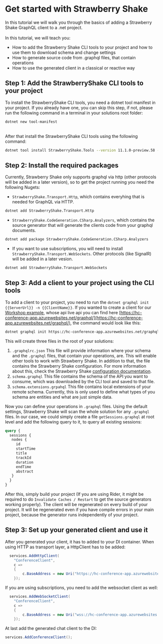 # Get started with Strawberry Shake
In this tutorial we will walk you through the basics of adding a Strawberry Shake GraphQL client to a .net project. <br>  
In this tutorial, we will teach you:
 - How to add the Strawberry Shake CLI tools to your project and how to use them to download schema and change settings
 - How to generate source code from .graphql files, that contain operations
 - How to use the generated client in a classical or reactive way

## Step 1: Add the StrawberryShake CLI tools to your project
To install the StrawberryShake CLI tools, you need a dotnet tool manifest in your project.
If you already have one, you can skip this step, if not, please run the following command in a terminal
in your solutions root folder:
```bash
dotnet new tool-manifest
```
<br>
After that install the StrawberryShake CLI tools using the following command:

```bash
dotnet tool install StrawberryShake.Tools --version 11.1.0-preview.58 --local
```

## Step 2: Install the required packages
Currently, Strawberry Shake only supports graphql via http (other protocols will be added in a later version), so to get the project running you need the following Nugets:
 - `StrawberryShake.Transport.Http`, which contains everyhing that is needed for GraphQL via HTTP.
```bash
dotnet add StrawberryShake.Transport.Http
```
 
 - `StrawberryShake.CodeGeneration.CSharp.Analyzers`, which contains the source generator that will generate the clients code from your graphql documents.
```bash
dotnet add package StrawberryShake.CodeGeneration.CSharp.Analyzers
```

 - If you want to use subscriptions, you will need to install `StrawberryShake.Transport.WebSockets`. Other protocols (like SignalR) will be added in a later vesion.
```bash
dotnet add StrawberryShake.Transport.WebSockets
```

## Step 3: Add a client to your project using the CLI tools
To add a client to your project, you need to run the `dotnet graphql init {{ServerUrl}} -n {{ClientName}}`. If you wanted to create a client for our [Workshop example](https://github.com/ChilliCream/graphql-workshop), whose api live api you can find here [https://hc-conference-app.azurewebsites.net/graphql/](https://hc-conference-app.azurewebsites.net/graphql/), the command would look like this:
```bash
dotnet graphql init https://hc-conference-app.azurewebsites.net/graphql/ -n ConferenceClient
```

This will create three files in the root of your solutions:
1. `.graphqlrc.json` This file will provide information where your schema and the `.graphql` files, that contain your operations, are. This will enable other tools to work with Strawberry Shake. In addition to that, the file contains the Strawberry Shake configuration. For more information about this, check the Strawberry Shake [configuration documentation](./configuration.md).
2. `schema.graphql` This file contains the schema of the API you want to consume, which was downloaded by the CLI tool and saved to that file.
3. `schema.extensions.grpahql` This file contains local extensions of your remote schema. Currently, this is only used to define what types of you schema are entities and what are just simple data.


Now  you can define your operations in `.graphql` files. Using the default settings, Strawberry Shake will scan the whole solution for any `.graphql` files.
In our case, we could simply create a file `getSessions.graphql` at root level and add the following query to it, to query all existing sessions:
```graphql
query {
  sessions {
   nodes {
     id
     startTime
     title
     trackId
     duration
     endTime
     abstract
   } 
  }
}
```

After this, simply build your project (If you are using Rider, it might be required to do `Invalidate Caches / Restart` to get the source generators working properly). The client will be regenerated on every build of your project.
It will be regenerated even if you have compile errors in your main project, because the generator runs independently of your project. 


## Step 3: Set up your generated client and use it
After you generated your client, it has to added to your DI container. When using HTTP as transport layer, a HttpClient has to be added:
```csharp
  services.AddHttpClient(
    "ConferenceClient",
    c =>
    {
        c.BaseAddress = new Uri("https://hc-conference-app.azurewebsites.net/graphql/");
    });
```
If you are using subscriptions, you need to add the websocket client as well:
```csharp
  services.AddWebSocketClient(
    "ConferenceClient",
    c =>
    {
        c.BaseAddress = new Uri("wss://hc-conference-app.azurewebsites.net/graphql/");
    });
```
At last add the generated chat client to the DI:
```csharp
services.AddConferenceClient();
```
